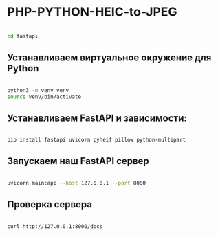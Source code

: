 # PHP-PYTHON-HEIC-to-JPEG


```bash

cd fastapi
```

## Устанавливаем виртуальное окружение для Python
```bash

python3 -m venv venv
source venv/bin/activate
```

## Устанавливаем FastAPI и зависимости:
```bash

pip install fastapi uvicorn pyheif pillow python-multipart
```


## Запускаем наш FastAPI сервер

```bash

uvicorn main:app --host 127.0.0.1 --port 8000
```

## Проверка сервера

```bash

curl http://127.0.0.1:8000/docs
```
